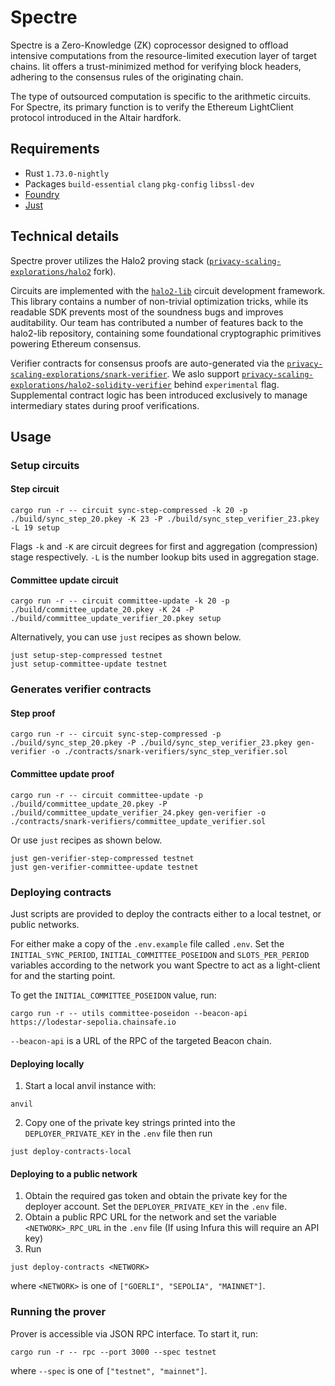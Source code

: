 # Spectre

Spectre is a Zero-Knowledge (ZK) coprocessor designed to offload intensive computations from the resource-limited execution layer of target chains. Iit offers a trust-minimized method for verifying block headers, adhering to the consensus rules of the originating chain.

The type of outsourced computation is specific to the arithmetic circuits. For Spectre, its primary function is to verify the Ethereum LightClient protocol introduced in the Altair hardfork.

## Requirements
- Rust `1.73.0-nightly`
- Packages `build-essential` `clang` `pkg-config` `libssl-dev`
- [Foundry](https://book.getfoundry.sh/getting-started/installation)
- [Just](https://just.systems/man/en/)

## Technical details

Spectre prover utilizes the Halo2 proving stack ([`privacy-scaling-explorations/halo2`](https://github.com/privacy-scaling-explorations/halo2) fork).

Circuits are implemented with the [`halo2-lib`](https://github.com/axiom-crypto/halo2-lib) circuit development framework. This library contains a number of non-trivial optimization tricks, while its readable SDK prevents most of the soundness bugs and improves auditability. Our team has contributed a number of features back to the halo2-lib repository, containing some foundational cryptographic primitives powering Ethereum consensus.

Verifier contracts for consensus proofs are auto-generated via the [`privacy-scaling-explorations/snark-verifier`](https://github.com/privacy-scaling-explorations/snark-verifier). We aslo support [`privacy-scaling-explorations/halo2-solidity-verifier`](https://github.com/privacy-scaling-explorations/halo2-solidity-verifier) behind `experimental` flag. Supplemental contract logic has been introduced exclusively to manage intermediary states during proof verifications.

## Usage

### Setup circuits

#### Step circuit

```shell
cargo run -r -- circuit sync-step-compressed -k 20 -p ./build/sync_step_20.pkey -K 23 -P ./build/sync_step_verifier_23.pkey -L 19 setup
```
Flags `-k` and `-K` are circuit degrees for first and aggregation (compression) stage respectively. `-L` is the number lookup bits used in aggregation stage.

#### Committee update circuit

```shell
cargo run -r -- circuit committee-update -k 20 -p ./build/committee_update_20.pkey -K 24 -P ./build/committee_update_verifier_20.pkey setup
```

Alternatively, you can use `just` recipes as shown below.

```shell
just setup-step-compressed testnet
just setup-committee-update testnet
```

### Generates verifier contracts

#### Step proof

```shell
cargo run -r -- circuit sync-step-compressed -p ./build/sync_step_20.pkey -P ./build/sync_step_verifier_23.pkey gen-verifier -o ./contracts/snark-verifiers/sync_step_verifier.sol
```

#### Committee update proof

```shell
cargo run -r -- circuit committee-update -p ./build/committee_update_20.pkey -P ./build/committee_update_verifier_24.pkey gen-verifier -o ./contracts/snark-verifiers/committee_update_verifier.sol
```

Or use `just` recipes as shown below.

```shell
just gen-verifier-step-compressed testnet
just gen-verifier-committee-update testnet
```

### Deploying contracts

Just scripts are provided to deploy the contracts either to a local testnet, or public networks.

For either make a copy of the `.env.example` file called `.env`. Set the `INITIAL_SYNC_PERIOD`, `INITIAL_COMMITTEE_POSEIDON` and `SLOTS_PER_PERIOD` variables according to the network you want Spectre to act as a light-client for and the starting point.

To get the `INITIAL_COMMITTEE_POSEIDON` value, run:

```shell
cargo run -r -- utils committee-poseidon --beacon-api https://lodestar-sepolia.chainsafe.io
```

`--beacon-api` is a URL of the RPC of the targeted Beacon chain.

#### Deploying locally

1. Start a local anvil instance with:

```shell
anvil
```

2. Copy one of the private key strings printed into the `DEPLOYER_PRIVATE_KEY` in the `.env` file then run 

```shell
just deploy-contracts-local
```

#### Deploying to a public network

1. Obtain the required gas token and obtain the private key for the deployer account. Set the `DEPLOYER_PRIVATE_KEY` in the `.env` file.
2. Obtain a public RPC URL for the network and set the variable `<NETWORK>_RPC_URL` in the `.env` file (If using Infura this will require an API key)
3. Run

```shell
just deploy-contracts <NETWORK>
```

where `<NETWORK>` is one of `["GOERLI", "SEPOLIA", "MAINNET"]`.

### Running the prover

Prover is accessible via JSON RPC interface. To start it, run:

```shell
cargo run -r -- rpc --port 3000 --spec testnet
```
where `--spec` is one of `["testnet", "mainnet"]`.
